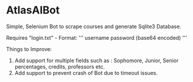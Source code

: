 # AtlasAIBot
Simple, Selenium Bot to scrape courses and generate Sqlite3 Database.

Requires "login.txt" - Format:
'''
username
password (base64 encoded)
'''

Things to Improve: 
  1) Add support for multiple fields such as : Sophomore, Junior, Senior percentages, credits, professors etc. 
  2) Add support to prevent crash of Bot due to timeout issues. 

